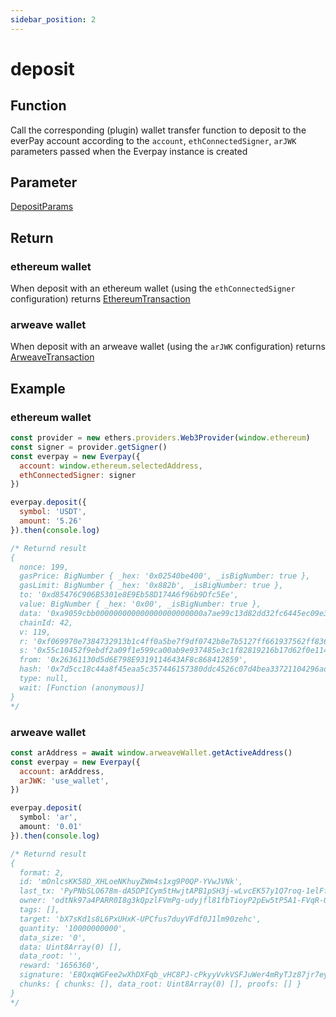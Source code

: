 ```yaml
---
sidebar_position: 2
---
```


# deposit
## Function

Call the corresponding (plugin) wallet transfer function to deposit to the everPay account according to the `account`, `ethConnectedSigner`, `arJWK` parameters passed when the Everpay instance is created

## Parameter
[DepositParams](../types#depositparams)

## Return
### ethereum wallet
When deposit with an ethereum wallet (using the `ethConnectedSigner` configuration) returns [EthereumTransaction](../types#ethereumtransaction)

### arweave wallet
When deposit with an arweave wallet (using the `arJWK` configuration) returns [ArweaveTransaction](../types#arweavetransaction)

## Example
### ethereum wallet
```js
const provider = new ethers.providers.Web3Provider(window.ethereum)
const signer = provider.getSigner()
const everpay = new Everpay({
  account: window.ethereum.selectedAddress,
  ethConnectedSigner: signer
})

everpay.deposit({
  symbol: 'USDT',
  amount: '5.26'
}).then(console.log)

/* Returnd result
{
  nonce: 199,
  gasPrice: BigNumber { _hex: '0x02540be400', _isBigNumber: true },
  gasLimit: BigNumber { _hex: '0x882b', _isBigNumber: true },
  to: '0xd85476C906B5301e8E9Eb58D174A6f96b9Dfc5Ee',
  value: BigNumber { _hex: '0x00', _isBigNumber: true },
  data: '0xa9059cbb000000000000000000000000a7ae99c13d82dd32fc6445ec09e38d197335f38a00000000000000000000000000000000000000000000000000000000005042e0',
  chainId: 42,
  v: 119,
  r: '0xf069970e7384732913b1c4ff0a5be7f9df0742b8e7b5127ff661937562ff8362',
  s: '0x55c10452f9ebdf2a09f1e599ca00ab9e937485e3c1f82819216b17d62f0e1140',
  from: '0x26361130d5d6E798E9319114643AF8c868412859',
  hash: '0x7d5cc18c44a8f45eaa5c357446157380ddc4526c07d4bea33721104296adcbe7',
  type: null,
  wait: [Function (anonymous)]
}
*/
```

### arweave wallet

```js
const arAddress = await window.arweaveWallet.getActiveAddress()
const everpay = new Everpay({
  account: arAddress,
  arJWK: 'use_wallet',
})

everpay.deposit(
  symbol: 'ar',
  amount: '0.01'
}).then(console.log)

/* Returnd result
{
  format: 2,
  id: 'mOnlcsKK58D_XHLoeNKhuyZWm4s1xg9P0QP-YVwJVNk',
  last_tx: 'PyPNbSLO678m-dA5DPICym5tHwjtAPB1pSH3j-wLvcEK57y1Q7roq-1elFftq7tN',
  owner: 'odtNk97a4PARR0I8g3kQpzlFVmPg-udyjfl81fbTioyP2pEw5tP5A1-FVqR-QFFPskW-j7yAze5usYNWHEir7oVQ9d9bbkcZIDEPqwSTO1JoD1BKXeeBK0xsmiSgxeY7uuRXWdhXREhlmIMsV8ObakEeXdbbxbs89XaZHBuES7boASrRVDXRz_mhMu6u_58OdLeMwR3I1BCH6nphNGVOehA7GOOqEBvtesBset0bNaLCb0JpSg5ZW_0AGLP-XydzE3IPLLx4NQEEJY21y8fChxYM4jntI78l5hojp9NlmS69EXlj0PoMjsbaWaz9WtnZaMAbnaOGAHhv8Y_TNmBI0FHpqHaGPP906Mnrgdm3tl2L40EX-Q6-liNVkB56CmPxXzSesu-4x5LLYxQ-aX3W6Hj7RCDTacxqUJHzOrhJqXSx6Jx0t8CwyfReMgVv4p5t1C3OZ8yYbJ_H3LdkeriVniaC5jQdMyIJ6QBMzr1XdXIw9WuEG2kCIYtvOp2qDuu9o2SY-9W4Yv7VWRDfWO38xxR4ZO65MMAdZxeaZ4w8sK_owH46Wm0XoT3Al-LPypaeijWqlHEu4R8c2ersD3xkDvXC_lNtaQw_qyfI3UEH5fWupY4zhZeDGkvXQh32Fv4CxlZL58iUHv9SvR7p5LgBCC3AVUbn7Sqc4xPUCZMj-Tc',
  tags: [],
  target: 'bX7sKd1s8L6PxUHxK-UPCfus7duyVFdf0J1lm90zehc',
  quantity: '10000000000',
  data_size: '0',
  data: Uint8Array(0) [],
  data_root: '',
  reward: '1656360',
  signature: 'E8QxqWGFee2wXhDXFqb_vHC8PJ-cPkyyVvkVSFJuWer4mRyTJz87jr7eyXPFxgRcqkjsLiY2Ez7p6vC4MuOv8L_IDmVw4dlLceX6Q4A0Xn4RWX6Dbo56Az93Rxs6kNkYEH8oddkjIbStvvypaWksm43NharW7SRmDHk2AxO5o9X38hMZX-tOTzCpZj3MNdK_FiTQVP0Xa4UjrblF5FC9L4gvKmSHYh_wEL4et_HTa7qN03ICJ5rY3Y_KB-bdRAQz4tStsFqrzX_wXg5aqvUNhH7NdXzUtdrcYVOggRFQOFDOOE49RPE6C6vLoXEgMv7OVB7PDXIG7JpJCR7UEewfEaxMHyUs62yoNlPYFZWiIyt5zfJL-ofSfhWvBtECwibUGsyeobminHGR2EOl6xaFed54Z8iid-igmGgv0rjDpLRfooqD06SLwJEFC08Cuj2sLJ5W5YqEx9L5D-7RvwNAve6ot11KtUNvCF9BAbYR5hvW5tTGSuFzB2MAUVDS2Jq6JgJUd5rqhuoEbG6LLl8CcfeWJPUspJ6Q5f7DvsIyvSmTZMVHb3Sm76PsAyKsBoTDaTCYbD7O1GvpXH0zcDS9pn8jOfxILUmqmNqlHblyHGGdQGIyEZJ3WDADeeQJmD_CBIoPrhcHiqu5Qg9HgX39V_dXyroekSWdWww8HYZ6zyo',
  chunks: { chunks: [], data_root: Uint8Array(0) [], proofs: [] }
}
*/
```